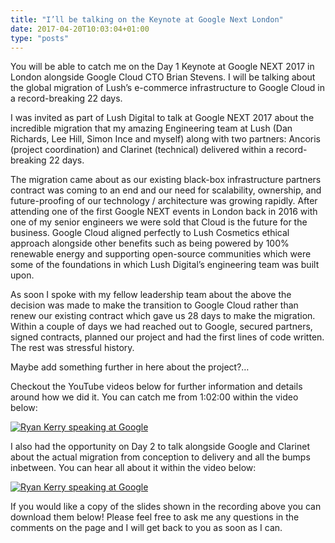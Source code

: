 ```yaml
---
title: "I’ll be talking on the Keynote at Google Next London"
date: 2017-04-20T10:03:04+01:00
type: "posts"
---
```


You will be able to catch me on the Day 1 Keynote at Google NEXT 2017 in London alongside Google Cloud CTO Brian Stevens. I will be talking about the global migration of Lush’s e-commerce infrastructure to Google Cloud in a record-breaking 22 days.

I was invited as part of Lush Digital to talk at Google NEXT 2017 about the incredible migration that my amazing Engineering team at Lush (Dan Richards, Lee Hill, Simon Ince and myself) along with two partners: Ancoris (project coordination) and Clarinet (technical) delivered within a record-breaking 22 days.

The migration came about as our existing black-box infrastructure partners contract was coming to an end and our need for scalability, ownership, and future-proofing of our technology / architecture was growing rapidly. After attending one of the first Google NEXT events in London back in 2016 with one of my senior engineers we were sold that Cloud is the future for the business. Google Cloud aligned perfectly to Lush Cosmetics ethical approach alongside other benefits such as being powered by 100% renewable energy and supporting open-source communities which were some of the foundations in which Lush Digital’s engineering team was built upon.

As soon I spoke with my fellow leadership team about the above the decision was made to make the transition to Google Cloud rather than renew our existing contract which gave us 28 days to make the migration. Within a couple of days we had reached out to Google, secured partners, signed contracts, planned our project and had the first lines of code written. The rest was stressful history.

Maybe add something further in here about the project?…

Checkout the YouTube videos below for further information and details around how we did it. You can catch me from 1:02:00 within the video below:

[![Ryan Kerry speaking at Google](http://img.youtube.com/vi/dIb3vHKh8Kg/0.jpg)](http://www.youtube.com/watch?v=dIb3vHKh8Kg "Ryan Kerry speaking at Google")

I also had the opportunity on Day 2 to talk alongside Google and Clarinet about the actual migration from conception to delivery and all the bumps inbetween. You can hear all about it within the video below:

[![Ryan Kerry speaking at Google](http://img.youtube.com/vi/cmpM5QPGkAE/0.jpg)](http://www.youtube.com/watch?v=cmpM5QPGkAE "Ryan Kerry speaking at Google")

If you would like a copy of the slides shown in the recording above you can download them below! Please feel free to ask me any questions in the comments on the page and I will get back to you as soon as I can.